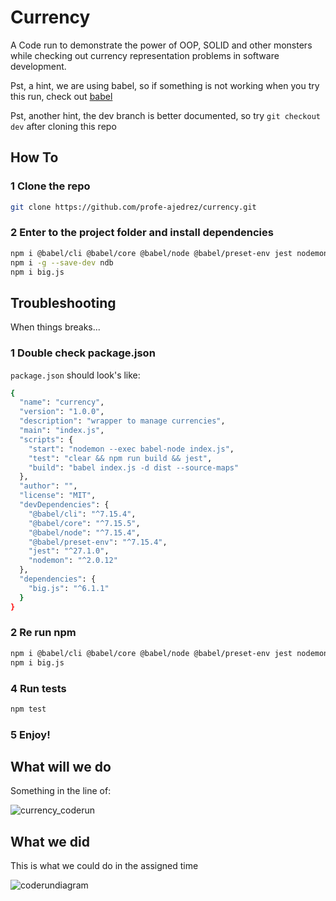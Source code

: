 # Currency



A Code run to demonstrate the power of OOP, SOLID and other monsters while checking out currency representation problems in software development.

Pst, a hint, we are using babel, so if something is not working when you try this run, check out [babel](https://babeljs.io)

Pst, another hint, the dev branch is better documented, so try `git checkout dev` after cloning this repo

## How To

### 1 Clone the repo

```bash
git clone https://github.com/profe-ajedrez/currency.git
```

### 2 Enter to the project folder and install dependencies

```bash
npm i @babel/cli @babel/core @babel/node @babel/preset-env jest nodemon  --save-dev
npm i -g --save-dev ndb
npm i big.js
```

## Troubleshooting

When things breaks...

### 1 Double check package.json

`package.json` should look's like:

```bash
{
  "name": "currency",
  "version": "1.0.0",
  "description": "wrapper to manage currencies",
  "main": "index.js",
  "scripts": {
    "start": "nodemon --exec babel-node index.js",
    "test": "clear && npm run build && jest",
    "build": "babel index.js -d dist --source-maps"
  },
  "author": "",
  "license": "MIT",
  "devDependencies": {
    "@babel/cli": "^7.15.4",
    "@babel/core": "^7.15.5",
    "@babel/node": "^7.15.4",
    "@babel/preset-env": "^7.15.4",
    "jest": "^27.1.0",
    "nodemon": "^2.0.12"
  },
  "dependencies": {
    "big.js": "^6.1.1"
  }
}
```

###  2 Re run npm

```bash
npm i @babel/cli @babel/core @babel/node @babel/preset-env jest nodemon  --save-dev
npm i big.js
```


### 4 Run tests 

```bash
npm test
```

### 5 Enjoy!


## What will we do

Something in the line of:

![currency_coderun](https://user-images.githubusercontent.com/20423399/132140450-80def4be-dedd-4e42-b39d-f7ed6ce15a88.png)


## What we did

This is what we could do in the assigned time

![coderundiagram](https://user-images.githubusercontent.com/20423399/132928590-79b9fbc1-97f2-4953-8978-054c1b4015ce.jpg)



